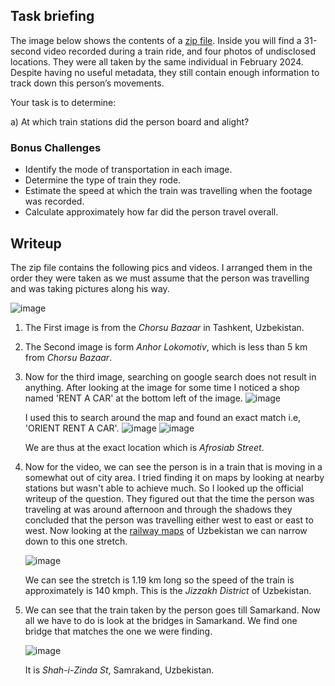 ## Task briefing
The image below shows the contents of a [zip file](osintexercise026.zip). Inside you will find a 31-second video recorded during a train ride, and four photos of undisclosed locations. They were all taken by the same individual in February 2024. Despite having no useful metadata, they still contain enough information to track down this person’s movements.

Your task is to determine:


a) At which train stations did the person board and alight?

### Bonus Challenges

- Identify the mode of transportation in each image.
- Determine the type of train they rode.
- Estimate the speed at which the train was travelling when the footage was recorded.
- Calculate approximately how far did the person travel overall.

## Writeup 
The zip file contains the following pics and videos. I arranged them in the order they were taken as we must assume that the person was travelling and was taking pictures along his way.

![image](https://github.com/AKripper/COPS-CSOC/assets/167231621/f400a147-f0eb-4547-be8b-f3acb55d1eb1)

1. The First image is from the *Chorsu Bazaar* in Tashkent, Uzbekistan.
2. The Second image is form *Anhor Lokomotiv*, which is less than 5 km from *Chorsu Bazaar*.
3. Now for the third image, searching on google search does not result in anything. After looking at the image for some time I noticed a shop named 'RENT A CAR' at the bottom left of the image.
   ![image](https://github.com/AKripper/COPS-CSOC/assets/167231621/114a4ffd-de7c-455b-a41f-0aa33491057a)

   I used this to search around the map and found an exact match i.e, 'ORIENT RENT A CAR'.
   ![image](https://github.com/AKripper/COPS-CSOC/assets/167231621/0955dac1-9958-4c40-9ba5-174b937345d9)
   ![image](https://github.com/AKripper/COPS-CSOC/assets/167231621/ea2369b9-387e-4f90-85dd-0463cc71953b)

   We are thus at the exact location which is *Afrosiab Street*.
4. Now for the video, we can see the person is in a train that is moving in a somewhat out of city area. I tried finding it on maps by looking at nearby stations but wasn't able to    achieve much. So I looked up the official writeup of the question. They figured out that the time the person was traveling at was around afternoon and through the shadows they
   concluded that the person was travelling either west to east or east to west. Now looking at the [railway maps](https://railway.uz/upload/iblock/b73/b736cc5a0ba5a820a2e91a6941a9b52d.jpg) of Uzbekistan we can narrow down to this one stretch.

   ![image](https://github.com/AKripper/COPS-CSOC/assets/167231621/4ba595ec-57b4-4ace-b574-3c53c4839c62)

   We can see the stretch is 1.19 km long so the speed of the train is approximately is 140 kmph. This is the *Jizzakh District* of Uzbekistan.
5. We can see that the train taken by the person goes till Samarkand. Now all we have to do is look at the bridges in Samarkand. We find one bridge that matches the one we were        finding.
   
   ![image](https://github.com/AKripper/COPS-CSOC/assets/167231621/eff53381-edb0-4084-baa0-5ebf20633e62)

   It is *Shah-i-Zinda St*, Samrakand, Uzbekistan.


   
